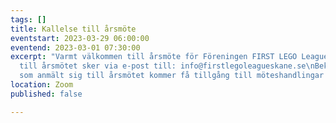 ```yaml
---
tags: []
title: Kallelse till årsmöte
eventstart: 2023-03-29 06:00:00
eventend: 2023-03-01 07:30:00
excerpt: "Varmt välkommen till årsmöte för Föreningen FIRST LEGO League Skåne\n\nAnmälan
  till årsmötet sker via e-post till: info@firstlegoleagueskane.se\nBekräftade medlemmar
  som anmält sig till årsmötet kommer få tillgång till möteshandlingar efter "
location: Zoom
published: false

---
```

